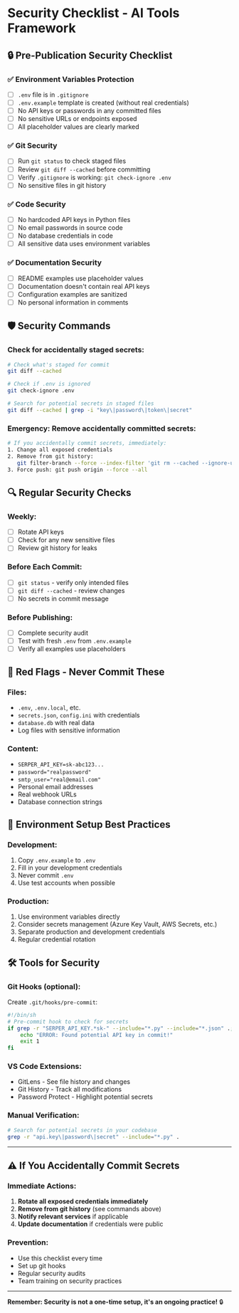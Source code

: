 # Security Checklist - AI Tools Framework

## 🔒 **Pre-Publication Security Checklist**

### ✅ **Environment Variables Protection**
- [ ] `.env` file is in `.gitignore`
- [ ] `.env.example` template is created (without real credentials)
- [ ] No API keys or passwords in any committed files
- [ ] No sensitive URLs or endpoints exposed
- [ ] All placeholder values are clearly marked

### ✅ **Git Security**
- [ ] Run `git status` to check staged files
- [ ] Review `git diff --cached` before committing
- [ ] Verify `.gitignore` is working: `git check-ignore .env`
- [ ] No sensitive files in git history

### ✅ **Code Security**
- [ ] No hardcoded API keys in Python files
- [ ] No email passwords in source code
- [ ] No database credentials in code
- [ ] All sensitive data uses environment variables

### ✅ **Documentation Security**
- [ ] README examples use placeholder values
- [ ] Documentation doesn't contain real API keys
- [ ] Configuration examples are sanitized
- [ ] No personal information in comments

## 🛡️ **Security Commands**

### Check for accidentally staged secrets:
```bash
# Check what's staged for commit
git diff --cached

# Check if .env is ignored
git check-ignore .env

# Search for potential secrets in staged files
git diff --cached | grep -i "key\|password\|token\|secret"
```

### Emergency: Remove accidentally committed secrets:
```bash
# If you accidentally commit secrets, immediately:
1. Change all exposed credentials
2. Remove from git history:
   git filter-branch --force --index-filter 'git rm --cached --ignore-unmatch .env' --prune-empty --tag-name-filter cat -- --all
3. Force push: git push origin --force --all
```

## 🔍 **Regular Security Checks**

### Weekly:
- [ ] Rotate API keys
- [ ] Check for any new sensitive files
- [ ] Review git history for leaks

### Before Each Commit:
- [ ] `git status` - verify only intended files
- [ ] `git diff --cached` - review changes
- [ ] No secrets in commit message

### Before Publishing:
- [ ] Complete security audit
- [ ] Test with fresh `.env` from `.env.example`
- [ ] Verify all examples use placeholders

## 🚨 **Red Flags - Never Commit These**

### Files:
- `.env`, `.env.local`, etc.
- `secrets.json`, `config.ini` with credentials
- `database.db` with real data
- Log files with sensitive information

### Content:
- `SERPER_API_KEY=sk-abc123...`
- `password="realpassword"`
- `smtp_user="real@email.com"`
- Personal email addresses
- Real webhook URLs
- Database connection strings

## 🔧 **Environment Setup Best Practices**

### Development:
1. Copy `.env.example` to `.env`
2. Fill in your development credentials
3. Never commit `.env`
4. Use test accounts when possible

### Production:
1. Use environment variables directly
2. Consider secrets management (Azure Key Vault, AWS Secrets, etc.)
3. Separate production and development credentials
4. Regular credential rotation

## 🛠️ **Tools for Security**

### Git Hooks (optional):
Create `.git/hooks/pre-commit`:
```bash
#!/bin/sh
# Pre-commit hook to check for secrets
if grep -r "SERPER_API_KEY.*sk-" --include="*.py" --include="*.json" .; then
    echo "ERROR: Found potential API key in commit!"
    exit 1
fi
```

### VS Code Extensions:
- GitLens - See file history and changes
- Git History - Track all modifications
- Password Protect - Highlight potential secrets

### Manual Verification:
```bash
# Search for potential secrets in your codebase
grep -r "api.key\|password\|secret" --include="*.py" .
```

---

## ⚠️ **If You Accidentally Commit Secrets**

### Immediate Actions:
1. **Rotate all exposed credentials immediately**
2. **Remove from git history** (see commands above)
3. **Notify relevant services** if applicable
4. **Update documentation** if credentials were public

### Prevention:
- Use this checklist every time
- Set up git hooks
- Regular security audits
- Team training on security practices

---

**Remember: Security is not a one-time setup, it's an ongoing practice!** 🔒
